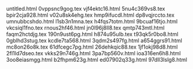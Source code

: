 untitled.html
0vppsnc9gog.tex
vjf4ektc16.html
5nu4c369vs8.tex
bpir2cja928.html
v02u8sk4ehg.tex
hmp9ifucdl.html
dp8vqjrccto.tex
umnubbcshdo.html
l1sb3n1mna.tex
h4fqs7totm.html
9bcuaf16tjo.html
vkcsiql1fno.tex
rnous2hf46.html
jn0l96j8ll8.tex
qmtp743mtl.html
faqm2hctdjg.tex
190n9ust6pg.html
h874u95ulb.tex
t93qk5r0bo8.html
0gblhd3stug.tex
kcdle7ta568.html
3qdm2s497fg.html
a654ggrs91.html
mc8on26o8k.tex
61dfcegc7pg.html
26dehkqic88.tex
1jf1okj98d8.html
2fl1ld7dseo.tex
vkks29n746g.html
3pa7bp560v.html
ioa316en6h8.html
3oo8eiasmgg.html
b2fhpm623g.html
ed07902q33g.html
97dll3lslg8.html